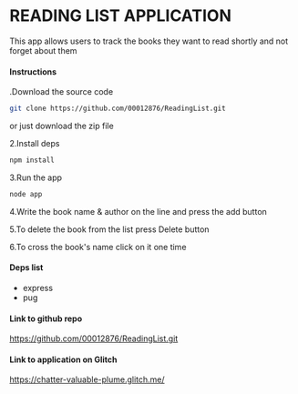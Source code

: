 # READING LIST APPLICATION

This app allows users to track the books they want to read shortly and not forget about them

#### Instructions
.Download the source code
```bash
git clone https://github.com/00012876/ReadingList.git
```

or just download the zip file

2.Install deps
```bash
npm install
```
3.Run the app
```bash
node app
```
4.Write the book name & author on the line and press the add button 

5.To delete the book from the list press Delete button

6.To cross the book's name click on it one time  

#### Deps list
- express
- pug

#### Link to github repo
https://github.com/00012876/ReadingList.git

#### Link to application on Glitch
https://chatter-valuable-plume.glitch.me/
